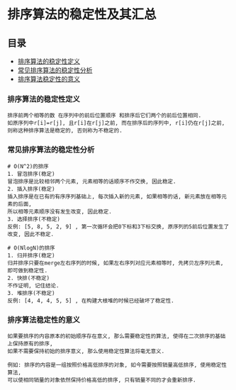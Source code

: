 # 排序算法的稳定性及其汇总

## 目录
- [排序算法的稳定性定义](#排序算法的稳定性定义)
- [常见排序算法的稳定性分析](#常见排序算法的稳定性分析)
- [排序算法稳定性的意义](#排序算法稳定性的意义)

### 排序算法的稳定性定义
```
排序前两个相等的数 在序列中的前后位置顺序 和排序后它们两个的前后位置相同.
如原序列中r[i]=r[j], 且r[i]在r[j]之前, 而在排序后的序列中, r[i]仍在r[j]之前, 
则称这种排序算法是稳定的, 否则称为不稳定的.
```

### 常见排序算法的稳定性分析
```
# O(N^2)的排序
1. 冒泡排序(稳定)
冒泡排序是比较相邻两个元素, 元素相等的话顺序不作交换, 因此稳定.
2. 插入排序(稳定)
插入排序是在已有的有序序列基础上, 每次插入新的元素, 如果相等的话, 新元素放在相等元素的后面,
所以相等元素顺序没有发生改变, 因此稳定.
3. 选择排序(不稳定)
反例: [5, 8, 5, 2, 9] , 第一次循环会把0下标和3下标交换, 原序列的5前后位置发生了改变, 因此不稳定.

# O(NlogN)的排序
1. 归并排序(稳定)
归并排序只要在merge左右序列的时候, 如果左右序列对应元素相等时, 先拷贝左序列元素, 即可做到稳定性.
2. 快排(不稳定)
不作证明, 记住结论.
3. 堆排序(不稳定)
反例: [4, 4, 4, 5, 5] , 在构建大根堆的时候已经破坏了稳定性.
```

### 排序算法稳定性的意义
```
如果要排序的内容原本的初始顺序存在意义, 那么需要稳定性的算法, 使得在二次排序的基础上保持原有的排序,
如果不需要保持初始的排序意义, 那么使用稳定性算法将毫无意义.

例如: 排序的内容是一组按照价格高低排序的对象, 如今需要按照销量高低排序, 使用稳定性算法, 
可以使相同销量的对象依然保持价格高低的排序, 只有销量不同的才会重新排序.
```
